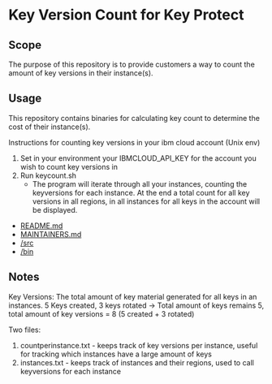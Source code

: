 # Key Version Count for Key Protect

## Scope

The purpose of this repository is to provide customers a way to count the amount of key versions in their instance(s).

## Usage

This repository contains binaries for calculating key count to determine the cost of their instance(s).

Instructions for counting key versions in your ibm cloud account (Unix env)
1. Set in your environment your IBMCLOUD_API_KEY for the account you wish to count key versions in
2. Run keycount.sh
    * The program will iterate through all your instances, counting the keyversions for each instance. At the end a total count for all key versions in all regions, in all instances for all keys in the account will be displayed.

* [README.md](README.md)
* [MAINTAINERS.md](MAINTAINERS.md)
* [/src](src)
* [/bin](bin)

<!-- A notes section is useful for anything that isn't covered in the Usage or Scope. Like what we have below. -->
## Notes

Key Versions: The total amount of key material generated for all keys in an instances. 5 Keys created, 3 keys rotated -> Total amount of keys remains 5, total amount of key versions = 8 (5 created + 3 rotated)

Two files: 
1. countperinstance.txt - keeps track of key versions per instance, useful for tracking which instances have a large amount of keys
2. instances.txt - keeps track of instances and their regions, used to call keyversions for each instance
